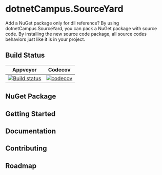<!-- Icon here -->

# dotnetCampus.SourceYard

Add a NuGet package only for dll reference? By using dotnetCampus.SourceYard, you can pack a NuGet package with source code. By installing the new source code package, all source codes behaviors just like it is in your project.

## Build Status

<!-- Build status & Community status -->
Appveyor|Codecov
:-:|:-:
[![Build status][1i]][1l]|[![codecov][2i]][2l]

[1i]: https://ci.appveyor.com/api/projects/status/kxn9iakcittmvrcj?svg=true
[1l]: https://ci.appveyor.com/project/xinyuehtx/sourceyard
[2i]: https://codecov.io/gh/dotnet-campus/SourceYard/branch/master/graph/badge.svg
[2l]: https://codecov.io/gh/dotnet-campus/SourceYard

## NuGet Package

## Getting Started

## Documentation

## Contributing

## Roadmap
